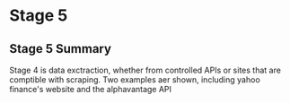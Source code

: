 # Stage 5

## Stage 5 Summary

Stage 4 is data exctraction, whether from controlled APIs or sites that are comptible with scraping. Two examples aer shown, including yahoo finance's website and the alphavantage API
